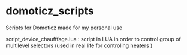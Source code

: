 # domoticz_scripts
Scripts for Domoticz made for my personal use

script_device_chaufffage.lua : script in LUA in order to control group of multilevel selectors (used in real life for controling heaters )


